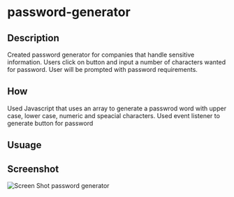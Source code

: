 # password-generator

## Description

Created password generator for companies that handle sensitive information.
Users click on button and input a number of characters wanted for password. 
User will be prompted with password requirements.

## How
Used Javascript that uses an array to generate a passwrod word with upper case, lower case, numeric and speacial characters.
Used event listener to generate button for password


## Usuage


## Screenshot

![Screen Shot password generator](https://github.com/lucasjeromelovelace/Portfolio-LucasLovelace/assets/99099060/cee3fabd-d63c-4dd8-8119-b9070fbe3257)
